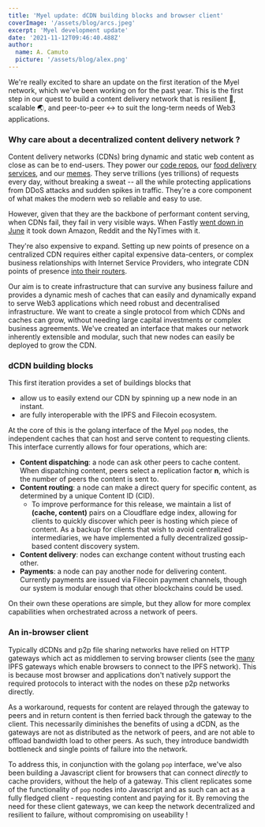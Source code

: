 ```yaml
---
title: 'Myel update: dCDN building blocks and browser client'
coverImage: '/assets/blog/arcs.jpeg'
excerpt: 'Myel development update'
date: '2021-11-12T09:46:40.488Z'
author:
  name: A. Camuto
  picture: '/assets/blog/alex.png'
---
```

We're really excited to share an update on the first iteration of the Myel network, which we've been working on for the past year. This is the first step in our quest to build a content delivery network that is resilient 💪, scalable 🌏, and peer-to-peer ↔️ to suit the long-term needs of Web3 applications.

### Why care about a decentralized content delivery network ? 

Content delivery networks (CDNs) bring dynamic and static web content as close as can be to end-users. They power our [code repos](https://www.fastly.com/customers/github/), our [food delivery services](https://www.fastly.com/customers/deliveroo/), and our [memes](https://www.cloudflare.com/case-studies/9gag-cdn-ddos-protection/).  They serve trillions (yes trillions) of requests every day, without breaking a sweat -- all the while protecting applications from DDoS attacks and sudden spikes in traffic. They're a core component of what makes the modern web so reliable and  easy to use. 

However, given that they are the backbone of performant content serving, when CDNs fail, they fail in very visible ways. When Fastly [went down in June](https://www.datacenterdynamics.com/en/opinions/inside-the-fastly-outage-a-firm-reminder-on-internet-redundancy/) it took down Amazon, Reddit and the NyTimes with it. 

They're also expensive to expand. Setting up new points of presence on a centralized CDN requires either capital expensive data-centers, or complex business relationships with Internet Service Providers, who integrate CDN points of presence [into their routers](https://www.akamai.com/content/dam/site/en/documents/research-paper/pushing-cdn-isp-collaboration-to-the-limit-technical-publication.pdf). 

Our aim is to create infrastructure that can survive any business failure and provides a dynamic mesh of caches that can easily and dynamically expand to serve Web3 applications which need robust and decentralised infrastructure. We want to create a single protocol from which CDNs and caches can grow, without needing large capital investments or complex business agreements. We've created an interface that makes our network inherently extensible and modular, such that new nodes can easily be deployed to grow the CDN. 

### dCDN building blocks 

This first iteration provides a set of buildings blocks that
- allow us to easily extend our CDN by spinning up a new node in an instant.
- are fully interoperable with the IPFS and Filecoin ecosystem.

At the core of this is the golang interface of the Myel `pop` nodes, the independent caches that can host and serve content to requesting clients. This interface currently allows for four operations, which are: 
- **Content dispatching**: a node can ask other peers to cache content. When dispatching content, peers select a replication factor **n**, which is the number of peers the content is sent to. 
- **Content routing**: a node can make a direct query for specific content, as determined by a unique Content ID (CID). 
  - To improve performance for this release, we maintain a list of **(cache, content)** pairs on a Cloudflare edge index, allowing for clients to quickly discover which peer is hosting which piece of content. As a backup for clients that wish to avoid centralized intermediaries, we have implemented a fully decentralized gossip-based content discovery system.  
- **Content delivery**: nodes can exchange content without trusting each other.
- **Payments**:  a node can pay another node for delivering content. Currently payments are issued via Filecoin payment channels, though our system is modular enough that other blockchains could be used. 

On their own these operations are simple, but they allow for more complex capabilities when orchestrated across a network of peers. 

### An in-browser client

Typically dCDNs and p2p file sharing networks have relied on HTTP gateways which act as middlemen to serving browser clients (see the [many](https://ipfs.github.io/public-gateway-checker/) IPFS gateways which enable browsers to connect to the IPFS network). This is because most browser and applications don't natively support the required protocols to interact with the nodes on these p2p networks directly.

As a workaround, requests for content are relayed through the gateway to peers and in return content is then ferried back through the gateway to the client. This necessarily diminishes the benefits of using a dCDN, as the gateways are not as distributed as the network of peers, and are not able to offload bandwidth load to other peers. As such, they introduce bandwidth bottleneck and single points of failure into the network.

To address this, in conjunction with the golang `pop`  interface, we've also been building a Javascript client for browsers that can connect _directly_ to cache providers, without the help of a gateway. This client replicates some of the functionality of `pop` nodes into Javascript and as such can act as a fully fledged client - requesting content and paying for it. By removing the need for these client gateways, we can keep the network decentralized and resilient to failure, without compromising on useability !  

